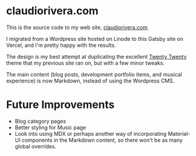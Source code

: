 # claudiorivera.com

This is the source code to my web site, [claudiorivera.com](https://claudiorivera.com).

I migrated from a Wordpress site hosted on Linode to this Gatsby site on Vercel, and I'm pretty happy with the results.

The design is my best attempt at duplicating the excellent [Twenty Twenty](https://wordpress.org/themes/twentytwenty/) theme that my previous site ran on, but with a few minor tweaks.

The main content (blog posts, development portfolio items, and musical experience) is now Markdown, instead of using the Wordpress CMS.

# Future Improvements

- Blog category pages
- Better styling for Music page
- Look into using MDX or perhaps another way of incorporating Material-UI components in the Markdown content, so there won't be as many global overrides.
